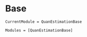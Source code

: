 # Base

```@meta
CurrentModule = QuanEstimationBase
```

```@autodocs
Modules = [QuanEstimationBase]
```
